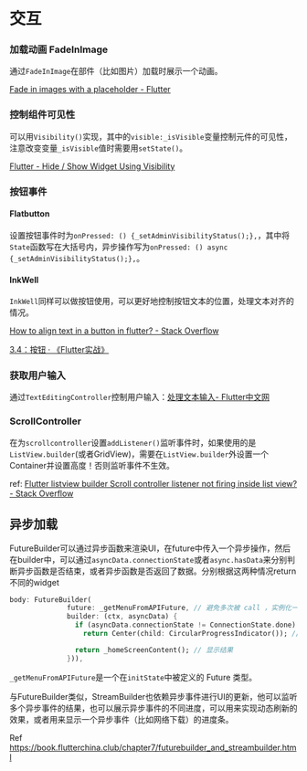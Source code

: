# 交互

### 加载动画 FadeInImage

通过`FadeInImage`在部件（比如图片）加载时展示一个动画。

[Fade in images with a placeholder  - Flutter](https://flutter.dev/docs/cookbook/images/fading-in-images)

### 控制组件可见性

可以用`Visibility()`实现，其中的`visible:_isVisible`变量控制元件的可见性，注意改变变量`_isVisible`值时需要用`setState()`。

[Flutter - Hide / Show Widget Using Visibility](https://www.woolha.com/tutorials/flutter-hide-show-widget-using-visibility)




### 按钮事件

#### Flatbutton

设置按钮事件时为`onPressed: () {_setAdminVisibilityStatus();},`，其中将`State`函数写在大括号内，异步操作写为`onPressed: () async {_setAdminVisibilityStatus();},`。

#### InkWell

`InkWell`同样可以做按钮使用，可以更好地控制按钮文本的位置，处理文本对齐的情况。


[How to align text in a button in flutter? - Stack Overflow](https://stackoverflow.com/questions/56267502/how-to-align-text-in-a-button-in-flutter)

[3.4：按钮 · 《Flutter实战》](https://book.flutterchina.club/chapter3/buttons.html)

### 获取用户输入

通过`TextEditingController`控制用户输入：[处理文本输入- Flutter中文网](https://flutterchina.club/text-input/)

### ScrollController


在为`scrollcontroller`设置`addListener()`监听事件时，如果使用的是`ListView.builder`(或者GridView)，需要在`ListView.builder`外设置一个Container并设置高度！否则监听事件不生效。

ref: [Flutter listview builder Scroll controller listener not firing inside list view? - Stack Overflow](https://stackoverflow.com/a/62595072/3886059)                      

## 异步加载

FutureBuilder可以通过异步函数来渲染UI，在future中传入一个异步操作，然后在builder中，可以通过`asyncData.connectionState`或者`async.hasData`来分别判断异步函数是否结束，或者异步函数是否返回了数据。分别根据这两种情况return不同的widget

```dart
body: FutureBuilder(
              future: _getMenuFromAPIFuture, // 避免多次被 call ，实例化一个 future 类型。
              builder: (ctx, asyncData) {
                if (asyncData.connectionState != ConnectionState.done)
                  return Center(child: CircularProgressIndicator()); // 执行异步时加载一个进度条

                return _homeScreenContent(); // 显示结果
              })),
```

`_getMenuFromAPIFuture`是一个在`initState`中被定义的 Future 类型。


与FutureBuilder类似，StreamBuilder也依赖异步事件进行UI的更新，他可以监听多个异步事件的结果，也可以展示异步事件的不同进度，可以用来实现动态刷新的效果，或者用来显示一个异步事件（比如网络下载）的进度条。

Ref https://book.flutterchina.club/chapter7/futurebuilder_and_streambuilder.html